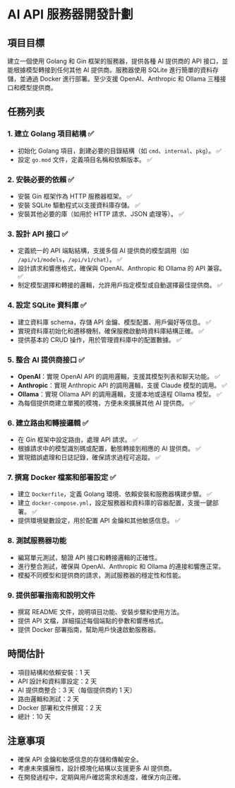 # AI API 服務器開發計劃

## 項目目標
建立一個使用 Golang 和 Gin 框架的服務器，提供各種 AI 提供商的 API 接口，並能根據模型轉接到任何其他 AI 提供商。服務器使用 SQLite 進行簡單的資料存儲，並通過 Docker 進行部署。至少支援 OpenAI、Anthropic 和 Ollama 三種接口和模型提供商。

## 任務列表

### 1. 建立 Golang 項目結構 ✅
   - 初始化 Golang 項目，創建必要的目錄結構（如 `cmd`、`internal`、`pkg`）。 ✅
   - 設定 `go.mod` 文件，定義項目名稱和依賴版本。 ✅

### 2. 安裝必要的依賴 ✅
   - 安裝 Gin 框架作為 HTTP 服務器框架。 ✅
   - 安裝 SQLite 驅動程式以支援資料庫存儲。 ✅
   - 安裝其他必要的庫（如用於 HTTP 請求、JSON 處理等）。 ✅

### 3. 設計 API 接口 ✅
   - 定義統一的 API 端點結構，支援多個 AI 提供商的模型調用（如 `/api/v1/models`，`/api/v1/chat`）。 ✅
   - 設計請求和響應格式，確保與 OpenAI、Anthropic 和 Ollama 的 API 兼容。 ✅
   - 制定模型選擇和轉接的邏輯，允許用戶指定模型或自動選擇最佳提供商。 ✅

### 4. 設定 SQLite 資料庫 ✅
   - 建立資料庫 schema，存儲 API 金鑰、模型配置、用戶偏好等信息。 ✅
   - 實現資料庫初始化和遷移機制，確保服務啟動時資料庫結構正確。 ✅
   - 提供基本的 CRUD 操作，用於管理資料庫中的配置數據。 ✅

### 5. 整合 AI 提供商接口 ✅
   - **OpenAI**：實現 OpenAI API 的調用邏輯，支援其模型列表和聊天功能。 ✅
   - **Anthropic**：實現 Anthropic API 的調用邏輯，支援 Claude 模型的調用。 ✅
   - **Ollama**：實現 Ollama API 的調用邏輯，支援本地或遠程 Ollama 模型。 ✅
   - 為每個提供商建立單獨的模塊，方便未來擴展其他 AI 提供商。 ✅

### 6. 建立路由和轉接邏輯 ✅
   - 在 Gin 框架中設定路由，處理 API 請求。 ✅
   - 根據請求中的模型識別碼或配置，動態轉接到相應的 AI 提供商。 ✅
   - 實現錯誤處理和日誌記錄，確保請求過程可追蹤。 ✅

### 7. 撰寫 Docker 檔案和部署設定 ✅
   - 建立 `Dockerfile`，定義 Golang 環境、依賴安裝和服務器構建步驟。 ✅
   - 建立 `docker-compose.yml`，設定服務器和資料庫的容器配置，支援一鍵部署。 ✅
   - 提供環境變數設定，用於配置 API 金鑰和其他敏感信息。 ✅

### 8. 測試服務器功能
   - 編寫單元測試，驗證 API 接口和轉接邏輯的正確性。
   - 進行整合測試，確保與 OpenAI、Anthropic 和 Ollama 的連接和響應正常。
   - 模擬不同模型和提供商的請求，測試服務器的穩定性和性能。

### 9. 提供部署指南和說明文件
   - 撰寫 README 文件，說明項目功能、安裝步驟和使用方法。
   - 提供 API 文檔，詳細描述每個端點的參數和響應格式。
   - 提供 Docker 部署指南，幫助用戶快速啟動服務器。

## 時間估計
- 項目結構和依賴安裝：1 天
- API 設計和資料庫設定：2 天
- AI 提供商整合：3 天（每個提供商約 1 天）
- 路由邏輯和測試：2 天
- Docker 部署和文件撰寫：2 天
- 總計：10 天

## 注意事項
- 確保 API 金鑰和敏感信息的存儲和傳輸安全。
- 考慮未來擴展性，設計模塊化結構以支援更多 AI 提供商。
- 在開發過程中，定期與用戶確認需求和進度，確保方向正確。
